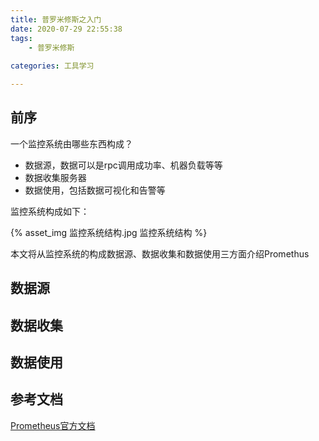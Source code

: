 ```yaml
---
title: 普罗米修斯之入门
date: 2020-07-29 22:55:38
tags:
    - 普罗米修斯
  
categories: 工具学习

---
```

## 前序  
一个监控系统由哪些东西构成？
- 数据源，数据可以是rpc调用成功率、机器负载等等
- 数据收集服务器
- 数据使用，包括数据可视化和告警等     
<!-- more -->  

监控系统构成如下：  

{% asset_img 监控系统结构.jpg 监控系统结构 %}  

本文将从监控系统的构成数据源、数据收集和数据使用三方面介绍Promethus  

## 数据源  

## 数据收集  

## 数据使用  














## 参考文档  
[Prometheus官方文档](https://prometheus.io/docs/introduction/overview/)